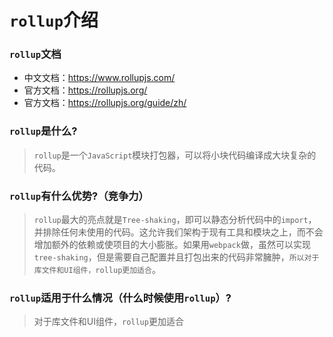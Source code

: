 # `rollup`介绍

### `rollup`文档

- 中文文档：https://www.rollupjs.com/
- 官方文档：https://rollupjs.org/
- 官方文档：https://rollupjs.org/guide/zh/

### `rollup`是什么?

> `rollup`是一个`JavaScript`模块打包器，可以将小块代码编译成大块复杂的代码。

### `rollup`有什么优势?（竞争力）

> `rollup`最大的亮点就是`Tree-shaking`，即可以静态分析代码中的`import`，并排除任何未使用的代码。这允许我们架构于现有工具和模块之上，而不会增加额外的依赖或使项目的大小膨胀。如果用`webpack`做，虽然可以实现`tree-shaking`，但是需要自己配置并且打包出来的代码非常臃肿，`所以对于库文件和UI组件，rollup更加适合`。

### `rollup`适用于什么情况（什么时候使用`rollup`）?

> 对于库文件和UI组件，`rollup`更加适合
